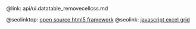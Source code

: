 @link: api/ui.datatable_removecellcss.md

@seolinktop: [open source html5 framework](https://webix.com)
@seolink: [javascript excel grid](https://webix.com/widget/excel_viewer/)